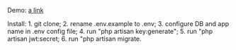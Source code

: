 Demo: [a link](http://ruby.devlab.pp.ua)

Install:
    1. git clone;
    2. rename .env.example to .env;
    3. configure DB and app name in .env config file;
    4. run "php artisan key:generate";
    5. run "php artisan jwt:secret;
    6. run "php artisan migrate.